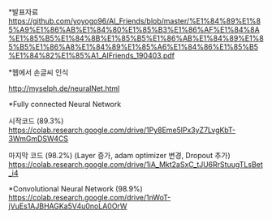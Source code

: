 *발표자료
https://github.com/yoyogo96/AI_Friends/blob/master/%E1%84%89%E1%85%A9%E1%86%AB%E1%84%80%E1%85%B3%E1%86%AF%E1%84%8A%E1%85%B5%E1%84%8B%E1%85%B5%E1%86%AB%E1%84%89%E1%85%B5%E1%86%A8%E1%84%89%E1%85%A6%E1%84%86%E1%85%B5%E1%84%82%E1%85%A1_AIFriends_190403.pdf

*웹에서 손글씨 인식

http://myselph.de/neuralNet.html

*Fully connected Neural Network

시작코드 (89.3%)
https://colab.research.google.com/drive/1Py8Eme5lPx3yZ7LvgKbT-3WmGmDSW4CS

마지막 코드 (98.2%) (Layer 증가, adam optimizer 변경, Dropout 추가)
https://colab.research.google.com/drive/1iA_Mkt2aSxC_tJU6RrStuugTLsBet_i4

*Convolutional Neural Network (98.9%)
https://colab.research.google.com/drive/1nWoT-jVuEs1AJBHAGKa5V4u0noLA0OrW
